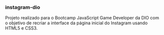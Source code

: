 ### instagram-dio

Projeto realizado para o Bootcamp JavaScript Game Developer da DIO com o objetivo de recriar a interface da página inicial do Instagram usando HTML5 e CSS3.
